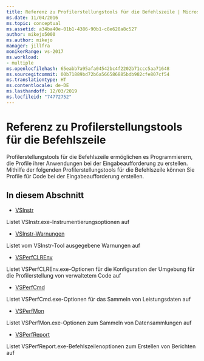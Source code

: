 ```yaml
---
title: Referenz zu Profilerstellungstools für die Befehlszeile | Microsoft-Dokumentation
ms.date: 11/04/2016
ms.topic: conceptual
ms.assetid: a34ba40e-01b1-4386-90b1-c8e628a8c527
author: mikejo5000
ms.author: mikejo
manager: jillfra
monikerRange: vs-2017
ms.workload:
- multiple
ms.openlocfilehash: 65eabb7a95afa04542bc4f2202b71ccc5aa71648
ms.sourcegitcommit: 00b71889bd72b6a566586885bdb982cfe807cf54
ms.translationtype: HT
ms.contentlocale: de-DE
ms.lasthandoff: 12/03/2019
ms.locfileid: "74772752"
---
```

# <a name="command-line-profiling-tools-reference"></a>Referenz zu Profilerstellungstools für die Befehlszeile
Profilerstellungstools für die Befehlszeile ermöglichen es Programmierern, die Profile ihrer Anwendungen bei der Eingabeaufforderung zu erstellen. Mithilfe der folgenden Profilerstellungstools für die Befehlszeile können Sie Profile für Code bei der Eingabeaufforderung erstellen.

## <a name="in-this-section"></a>In diesem Abschnitt
- [VSInstr](../profiling/vsinstr.md)

 Listet VSInstr.exe-Instrumentierungsoptionen auf

- [VSInstr-Warnungen](../profiling/vsinstr-warnings.md)

 Listet vom VSInstr-Tool ausgegebene Warnungen auf

- [VSPerfCLREnv](../profiling/vsperfclrenv.md)

 Listet VSPerfCLREnv.exe-Optionen für die Konfiguration der Umgebung für die Profilerstellung von verwaltetem Code auf

- [VSPerfCmd](../profiling/vsperfcmd.md)

 Listet VSPerfCmd.exe-Optionen für das Sammeln von Leistungsdaten auf

- [VSPerfMon](../profiling/vsperfmon.md)

 Listet VSPerfMon.exe-Optionen zum Sammeln von Datensammlungen auf

- [VSPerfReport](../profiling/vsperfreport.md)

 Listet VSPerfReport.exe-Befehlszeilenoptionen zum Erstellen von Berichten auf
